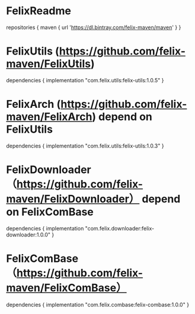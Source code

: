 # FelixReadme

repositories {
    maven { url 'https://dl.bintray.com/felix-maven/maven' }
}

# FelixUtils (https://github.com/felix-maven/FelixUtils)

dependencies {
    implementation "com.felix.utils:felix-utils:1.0.5"
}

# FelixArch (https://github.com/felix-maven/FelixArch) depend on FelixUtils

dependencies {
    implementation "com.felix.utils:felix-utils:1.0.3"
}

# FelixDownloader （https://github.com/felix-maven/FelixDownloader） depend on FelixComBase

dependencies {
    implementation "com.felix.downloader:felix-downloader:1.0.0"
}

# FelixComBase （https://github.com/felix-maven/FelixComBase）

dependencies {
    implementation "com.felix.combase:felix-combase:1.0.0"
}
